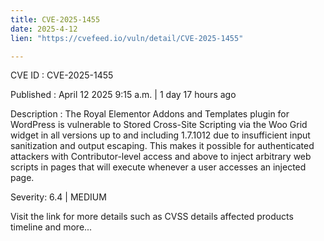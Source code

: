 ```yaml
---
title: CVE-2025-1455
date: 2025-4-12
lien: "https://cvefeed.io/vuln/detail/CVE-2025-1455"

---
```


CVE ID : CVE-2025-1455

Published :  April 12
2025
9:15 a.m. | 1 day
17 hours ago

Description : The Royal Elementor Addons and Templates plugin for WordPress is vulnerable to Stored Cross-Site Scripting via the Woo Grid widget in all versions up to
and including
1.7.1012 due to insufficient input sanitization and output escaping. This makes it possible for authenticated attackers
with Contributor-level access and above
to inject arbitrary web scripts in pages that will execute whenever a user accesses an injected page.

Severity: 6.4 | MEDIUM

Visit the link for more details
such as CVSS details
affected products
timeline
and more...

